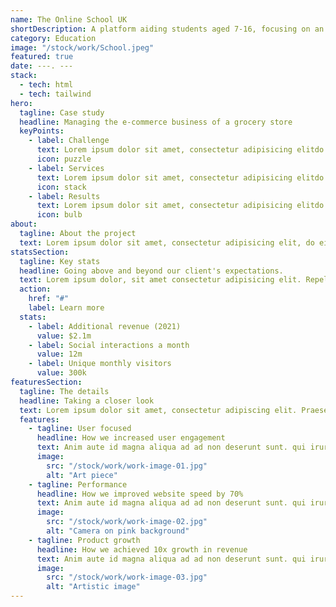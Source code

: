 ```yaml
---
name: The Online School UK
shortDescription: A platform aiding students aged 7-16, focusing on an anxiety-free environment, with small class sizes and an Edexcel IGCSE syllabus​.
category: Education
image: "/stock/work/School.jpeg"
featured: true
date: ---. ---
stack:
  - tech: html
  - tech: tailwind
hero:
  tagline: Case study
  headline: Managing the e-commerce business of a grocery store
  keyPoints:
    - label: Challenge
      text: Lorem ipsum dolor sit amet, consectetur adipisicing elitdo eius mod tempor.
      icon: puzzle
    - label: Services
      text: Lorem ipsum dolor sit amet, consectetur adipisicing elitdo eius mod tempor.
      icon: stack
    - label: Results
      text: Lorem ipsum dolor sit amet, consectetur adipisicing elitdo eius mod tempor.
      icon: bulb
about:
  tagline: About the project
  text: Lorem ipsum dolor sit amet, consectetur adipisicing elit, do eius mod tempor incididunt ut labore et. Ad cum decore expetenda dissentiet, civibus patrioque referrentur id nec, ei eam simul diceret.
statsSection:
  tagline: Key stats
  headline: Going above and beyond our client's expectations.
  text: Lorem ipsum dolor, sit amet consectetur adipisicing elit. Repellendus repellat laudantium.
  action:
    href: "#"
    label: Learn more
  stats:
    - label: Additional revenue (2021)
      value: $2.1m
    - label: Social interactions a month
      value: 12m
    - label: Unique monthly visitors
      value: 300k
featuresSection:
  tagline: The details
  headline: Taking a closer look
  text: Lorem ipsum dolor sit amet, consectetur adipiscing elit. Praesent sapien massa, convallis a pellentesque nec, egestas non nisi.
  features:
    - tagline: User focused
      headline: How we increased user engagement
      text: Anim aute id magna aliqua ad ad non deserunt sunt. qui irure qui lorem cupidatat commodo. elit sunt amet fugiat veniam occaecat fugiat aliqua. Lorem ipsum dolor sit amet, consectetur adipiscing elit.
      image:
        src: "/stock/work/work-image-01.jpg"
        alt: "Art piece"
    - tagline: Performance
      headline: How we improved website speed by 70%
      text: Anim aute id magna aliqua ad ad non deserunt sunt. qui irure qui lorem cupidatat commodo. elit sunt amet fugiat veniam occaecat fugiat aliqua. Lorem ipsum dolor sit amet, consectetur adipiscing elit.
      image:
        src: "/stock/work/work-image-02.jpg"
        alt: "Camera on pink background"
    - tagline: Product growth
      headline: How we achieved 10x growth in revenue
      text: Anim aute id magna aliqua ad ad non deserunt sunt. qui irure qui lorem cupidatat commodo. elit sunt amet fugiat veniam occaecat fugiat aliqua. Lorem ipsum dolor sit amet, consectetur adipiscing elit.
      image:
        src: "/stock/work/work-image-03.jpg"
        alt: "Artistic image"
---
```

